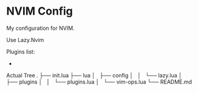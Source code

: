 
# NVIM Config

My configuration for NVIM.

Use Lazy.Nvim

Plugins list:

- 

Actual Tree
.
├── init.lua
├── lua
│   ├── config
│   │   └── lazy.lua
│   ├── plugins
│   │   └── plugins.lua
│   └── vim-ops.lua
└── README.md
